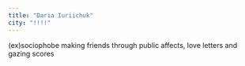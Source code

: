 ```yaml
---
title: "Daria Iuriichuk"
city: "!!!!"
---
```


(ex)sociophobe making friends through public affects, love letters and gazing scores
